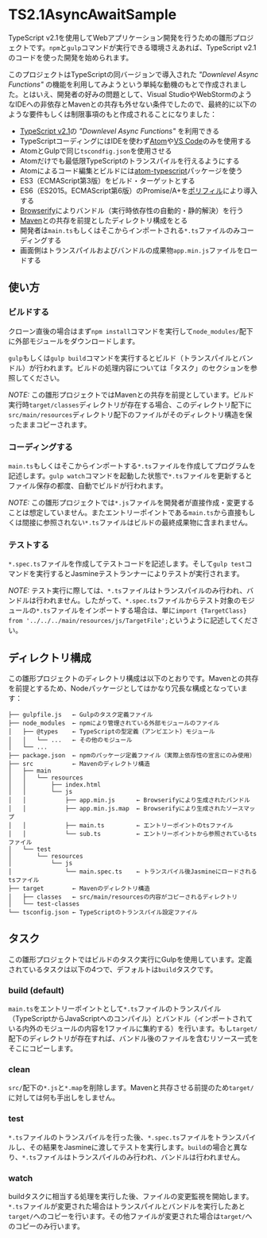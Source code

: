 # TS2.1AsyncAwaitSample

TypeScript v2.1を使用してWebアプリケーション開発を行うための雛形プロジェクトです。`npm`と`gulp`コマンドが実行できる環境さえあれば、TypeScript v2.1のコードを使った開発を始められます。

このプロジェクトはTypeScriptの同バージョンで導入された _"Downlevel Async Functions"_ の機能を利用してみようという単純な動機のもとで作成されました。とはいえ、開発者の好みの問題として、Visual StudioやWebStormのようなIDEへの非依存とMavenとの共存も外せない条件でしたので、最終的に以下のような要件もしくは制限事項のもと作成されることになりました：

* [TypeScript v2.1](https://www.typescriptlang.org/docs/handbook/release-notes/typescript-2-1.html)の _"Downlevel Async Functions"_ を利用できる
* TypeScriptコーディングにはIDEを使わず[Atom](https://atom.io/)や[VS Code](https://code.visualstudio.com/)のみを使用する
* AtomとGulpで同じ`tscondfig.json`を使用させる
* Atomだけでも最低限TypeScriptのトランスパイルを行えるようにする
* Atomによるコード編集とビルドには[atom-typescript](https://atom.io/packages/atom-typescript)パッケージを使う
* ES3（ECMAScript第3版）をビルド・ターゲットとする
* ES6（ES2015。ECMAScript第6版）のPromise/A+を[ポリフィル](https://github.com/stefanpenner/es6-promise)により導入する
* [Browserify](http://browserify.org/)によりバンドル（実行時依存性の自動的・静的解決）を行う
* [Maven](https://maven.apache.org/)との共存を前提としたディレクトリ構成をとる
* 開発者は`main.ts`もしくはそこからインポートされる`*.ts`ファイルのみコーディングする
* 画面側はトランスパイルおよびバンドルの成果物`app.min.js`ファイルをロードする

## 使い方

### ビルドする

クローン直後の場合はまず`npm install`コマンドを実行して`node_modules/`配下に外部モジュールをダウンロードします。

`gulp`もしくは`gulp build`コマンドを実行するとビルド（トランスパイルとバンドル）が行われます。ビルドの処理内容については「タスク」のセクションを参照してください。

_NOTE:_ この雛形プロジェクトではMavenとの共存を前提としています。ビルド実行時`target/classes`ディレクトリが存在する場合、このディレクトリ配下に`src/main/resources`ディレクトリ配下のファイルがそのディレクトリ構造を保ったままコピーされます。

### コーディングする

`main.ts`もしくはそこからインポートする`*.ts`ファイルを作成してプログラムを記述します。`gulp watch`コマンドを起動した状態で`*.ts`ファイルを更新するとファイル保存の都度、自動でビルドが行われます。

_NOTE:_ この雛形プロジェクトでは`*.js`ファイルを開発者が直接作成・変更することは想定していません。またエントリーポイントである`main.ts`から直接もしくは間接に参照されない`*.ts`ファイルはビルドの最終成果物に含まれません。

### テストする

`*.spec.ts`ファイルを作成してテストコードを記述します。そして`gulp test`コマンドを実行するとJasmineテストランナーによりテストが実行されます。

_NOTE:_ テスト実行に際しては、`*.ts`ファイルはトランスパイルのみ行われ、バンドルは行われません。したがって、`*.spec.ts`ファイルからテスト対象のモジュールの`*.ts`ファイルをインポートする場合は、単に`import {TargetClass} from '../../../main/resources/js/TargetFile';`というように記述してください。

## ディレクトリ構成

この雛形プロジェクトのディレクトリ構成は以下のとおりです。Mavenとの共存を前提とするため、Nodeパッケージとしてはかなり冗長な構成となっています：

```
├── gulpfile.js   ← Gulpのタスク定義ファイル
├── node_modules  ← npmにより管理されている外部モジュールのファイル
│   ├── @types    ← TypeScriptの型定義（アンビエント）モジュール
│   │   └── ...   ← その他のモジュール
│   └── ...
├── package.json  ← npmのパッケージ定義ファイル（実際上依存性の宣言にのみ使用）
├── src           ← Mavenのディレクトリ構造
│   ├── main
│   │   └── resources
│   │       ├── index.html
│   │       └── js
│   │           ├── app.min.js      ← Browserifyにより生成されたバンドル
│   │           ├── app.min.js.map  ← Browserifyにより生成されたソースマップ
│   │           ├── main.ts         ← エントリーポイントのtsファイル
│   │           └── sub.ts          ← エントリーポイントから参照されているtsファイル
│   └── test
│       └── resources
│           └── js
│               └── main.spec.ts    ← トランスパイル後Jasmineにロードされるtsファイル
├── target        ← Mavenのディレクトリ構造
│   ├── classes   ← src/main/resourcesの内容がコピーされるディレクトリ
│   └── test-classes
└── tsconfig.json ← TypeScriptのトランスパイル設定ファイル
```

## タスク

この雛形プロジェクトではビルドのタスク実行にGulpを使用しています。定義されているタスクは以下の4つで、デフォルトは`build`タスクです。

### build (default)

`main.ts`をエントリーポイントとして`*.ts`ファイルのトランスパイル（TypeScriptからJavaScriptへのコンパイル）とバンドル（インポートされている内外のモジュールの内容を1ファイルに集約する）を行います。もし`target/`配下のディレクトリが存在すれば、バンドル後のファイルを含むリソース一式をそこにコピーします。

### clean

`src/`配下の`*.js`と`*.map`を削除します。Mavenと共存させる前提のため`target/`に対しては何も手出しをしません。

### test

`*.ts`ファイルのトランスパイルを行った後、`*.spec.ts`ファイルをトランスパイルし、その結果をJasmineに渡してテストを実行します。`build`の場合と異なり、`*.ts`ファイルはトランスパイルのみ行われ、バンドルは行われません。

### watch

buildタスクに相当する処理を実行した後、ファイルの変更監視を開始します。`*.ts`ファイルが変更された場合はトランスパイルとバンドルを実行したあと`target/`へのコピーを行います。その他ファイルが変更された場合は`target/`へのコピーのみ行います。
